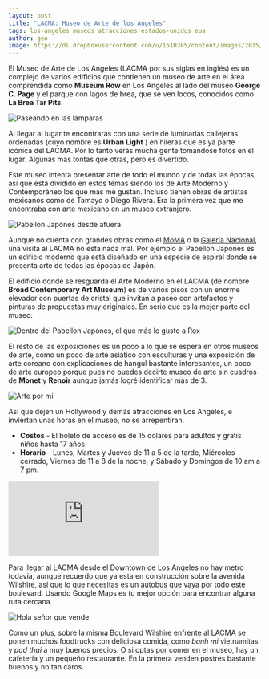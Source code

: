 ```yaml
---
layout: post
title: "LACMA: Museo de Arte de los Angeles"
tags: los-angeles museos atracciones estados-unidos eua
author: geo
image: https://dl.dropboxusercontent.com/u/1610385/content/images/2015/07/2014-09-16%2011.19.11.jpg
---
```


El Museo de Arte de Los Angeles (LACMA por sus siglas en inglés) es un complejo de varios edificios que contienen un museo de arte en el área comprendida como **Museum Row** en Los Angeles al lado del museo **George C. Page** y el parque con lagos de brea, que se ven locos, conocidos como **La Brea Tar Pits**. 

![Paseando en las lamparas](https://dl.dropboxusercontent.com/u/1610385/content/images/2015/07/2014-09-16%2013.53.56.jpg)

Al llegar al lugar te encontrarás con una serie de luminarias callejeras ordenadas (cuyo nombre es **Urban Light** ) en hileras que es ya parte icónica del LACMA. Por lo tanto verás mucha gente tomándose fotos en el lugar. Algunas más tontas que otras, pero es divertido.

Este museo intenta presentar arte de todo el mundo y de todas las épocas, así que está dividido en estos temas siendo los de Arte Moderno y Contemporáneo los que más me gustan. Incluso tienen obras de artistas mexicanos como de Tamayo o Diego Rivera. Era la primera vez que me encontraba con arte mexicano en un museo extranjero.

![Pabellon Japónes desde afuera](https://dl.dropboxusercontent.com/u/1610385/content/images/2015/07/2014-09-16%2011.18.39.jpg)

Aunque no cuenta con grandes obras como el [MoMA](/moma-museo-de-arte-moderno/) o la [Galería Nacional](/national-gallery-of-art/), una visita al LACMA no esta nada mal. Por ejemplo el Pabellon Japones es un edificio moderno que está diseñado en una especie de espiral donde se presenta arte de todas las épocas de Japón. 

El edificio donde se resguarda el Arte Moderno en el LACMA (de nombre **Broad Contemporary Art Museum**) es de varios pisos con un enorme elevador con puertas de cristal que invitan a paseo con artefactos y pinturas de propuestas muy originales. En serio que es la mejor parte del museo.

![Dentro del Pabellon Japónes, el que más le gusto a Rox](https://dl.dropboxusercontent.com/u/1610385/content/images/2015/07/2014-09-16%2012.58.01.jpg)

El resto de las exposiciones es un poco a lo que se espera en otros museos de arte, como un poco de arte asiático con esculturas y una exposición de arte coreano con explicaciones de hangul bastante interesantes, un poco de arte europeo porque pues no puedes decirte museo de arte sin cuadros de **Monet** y **Renoir** aunque jamás logré identificar más de 3.

![Arte por mi](https://dl.dropboxusercontent.com/u/1610385/content/images/2015/07/2014-09-16%2012.34.14.jpg)

Así que dejen un Hollywood y demás atracciones en Los Angeles, e inviertan unas horas en el museo, no se arrepentiran.

* **Costos** - El boleto de acceso es de 15 dolares para adultos y gratis niños hasta 17 años.
* **Horario** - Lunes, Martes y Jueves de 11 a 5 de la tarde, Miércoles cerrado, Viernes de 11 a 8 de la noche, y Sábado y Domingos de 10 am a 7 pm.

<div class="embed-responsive embed-responsive-16by9">
<iframe src="https://www.google.com/maps/embed?pb=!1m18!1m12!1m3!1d1652.6132026101964!2d-118.35881375000001!3d34.06371!2m3!1f0!2f0!3f0!3m2!1i1024!2i768!4f13.1!3m3!1m2!1s0x0000000000000000%3A0x009b191d3aac3e37!2sLos+Angeles+County+Museum+of+Art!5e0!3m2!1sen!2s!4v1437422684835" class="embed-responsive-item"
 frameborder="0" style="border:0" allowfullscreen></iframe>
</div>

Para llegar al LACMA desde el Downtown de Los Angeles no hay metro todavía, aunque recuerdo que ya esta en construcción sobre la avenida Wilshire, así que lo que necesitas es un autobus que vaya por todo este boulevard. Usando Google Maps es tu mejor opción para encontrar alguna ruta cercana.

![Hola señor que vende](https://dl.dropboxusercontent.com/u/1610385/content/images/2015/07/2014-09-16%2014.03.52.jpg)

Como un plus, sobre la misma Boulevard Wilshire enfrente al LACMA se ponen muchos foodtrucks con deliciosa comida, como *banh mi* vietnamitas y *pad thai* a muy buenos precios. O si optas por comer en el museo, hay un cafetería y un pequeño restaurante. En la primera venden postres bastante buenos y no tan caros.
